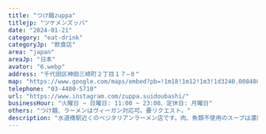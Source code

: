 ```yaml
---
title: "つけ麺zuppa"
titlejp: "ツケメンズッパ"
date: "2024-01-21"
category: "eat-drink"
categoryJp: "飲食店"
area: "japan"
areaJp: "日本"
avator: "6.webp"
address: "千代田区神田三崎町２丁目１７−８"
map: "https://www.google.com/maps/embed?pb=!1m18!1m12!1m3!1d3240.008480201611!2d139.75066654056334!3d35.70140892897893!2m3!1f0!2f0!3f0!3m2!1i1024!2i768!4f13.1!3m3!1m2!1s0x60188de5bf2f5d0f%3A0xfbac2ce5a40d3476!2z44Gk44GR6bq6enVwcGE!5e0!3m2!1sja!2sjp!4v1706274850989!5m2!1sja!2sjp"
telephone: "03-4400-5710"
url: "https://www.instagram.com/zuppa.suidoubashi/"
businessHour: "火曜日 ~ 日曜日: 11:00 ~ 23:00、定休日: 月曜日"
others: "つけ麺、ラーメンはヴィーガン対応可。要リクエスト。"
description: "水道橋駅近くのベジタリアンラーメン店です。肉、魚類不使用のスープは濃厚でありながらヘルシーなので、罪悪感ゼロで楽しめます♪"
---
```

